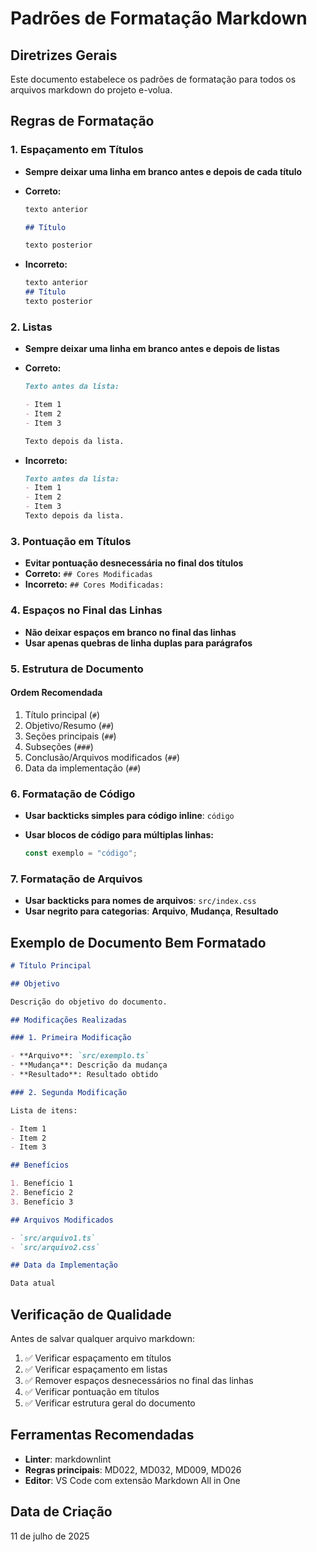 # Padrões de Formatação Markdown

## Diretrizes Gerais

Este documento estabelece os padrões de formatação para todos os arquivos markdown do projeto e-volua.

## Regras de Formatação

### 1. Espaçamento em Títulos

- **Sempre deixar uma linha em branco antes e depois de cada título**
- **Correto:**

  ```markdown
  texto anterior
  
  ## Título
  
  texto posterior
  ```

- **Incorreto:**

  ```markdown
  texto anterior
  ## Título
  texto posterior
  ```

### 2. Listas

- **Sempre deixar uma linha em branco antes e depois de listas**
- **Correto:**

  ```markdown
  Texto antes da lista:
  
  - Item 1
  - Item 2
  - Item 3
  
  Texto depois da lista.
  ```

- **Incorreto:**

  ```markdown
  Texto antes da lista:
  - Item 1
  - Item 2
  - Item 3
  Texto depois da lista.
  ```

### 3. Pontuação em Títulos

- **Evitar pontuação desnecessária no final dos títulos**
- **Correto:** `## Cores Modificadas`
- **Incorreto:** `## Cores Modificadas:`

### 4. Espaços no Final das Linhas

- **Não deixar espaços em branco no final das linhas**
- **Usar apenas quebras de linha duplas para parágrafos**

### 5. Estrutura de Documento

#### Ordem Recomendada

1. Título principal (`#`)
2. Objetivo/Resumo (`##`)
3. Seções principais (`##`)
4. Subseções (`###`)
5. Conclusão/Arquivos modificados (`##`)
6. Data da implementação (`##`)

### 6. Formatação de Código

- **Usar backticks simples para código inline**: `código`
- **Usar blocos de código para múltiplas linhas:**

  ```javascript
  const exemplo = "código";
  ```

### 7. Formatação de Arquivos

- **Usar backticks para nomes de arquivos**: `src/index.css`
- **Usar negrito para categorias**: **Arquivo**, **Mudança**, **Resultado**

## Exemplo de Documento Bem Formatado

```markdown
# Título Principal

## Objetivo

Descrição do objetivo do documento.

## Modificações Realizadas

### 1. Primeira Modificação

- **Arquivo**: `src/exemplo.ts`
- **Mudança**: Descrição da mudança
- **Resultado**: Resultado obtido

### 2. Segunda Modificação

Lista de itens:

- Item 1
- Item 2
- Item 3

## Benefícios

1. Benefício 1
2. Benefício 2
3. Benefício 3

## Arquivos Modificados

- `src/arquivo1.ts`
- `src/arquivo2.css`

## Data da Implementação

Data atual
```

## Verificação de Qualidade

Antes de salvar qualquer arquivo markdown:

1. ✅ Verificar espaçamento em títulos
2. ✅ Verificar espaçamento em listas
3. ✅ Remover espaços desnecessários no final das linhas
4. ✅ Verificar pontuação em títulos
5. ✅ Verificar estrutura geral do documento

## Ferramentas Recomendadas

- **Linter**: markdownlint
- **Regras principais**: MD022, MD032, MD009, MD026
- **Editor**: VS Code com extensão Markdown All in One

## Data de Criação

11 de julho de 2025
